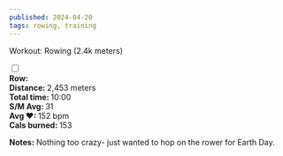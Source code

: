```yaml
---
published: 2024-04-20
tags: rowing, training
---
```

<!-- The label acts as the "button" -->
<label for="expandGrid420" class="grid-label">Workout: Rowing (2.4k meters)</label>

<!-- The checkbox is hidden but its state is used to control the grid -->
<input type="checkbox" id="expandGrid420" class="grid-toggle" />

<!-- The grid container -->
<div class="grid">
  <div class="grid-inner">
<b>Row:</b><br>
 <b>Distance: </b>2,453 meters<br>
 <b>Total time: </b>10:00<br>
 <b>S/M Avg: </b>31<br>
 <b>Avg &hearts;: </b>152 bpm<br>
 <b>Cals burned: </b>153<br>

<b>Notes:</b> Nothing too crazy- just wanted to hop on the rower for Earth Day.
  </div>
  </div>
</div>